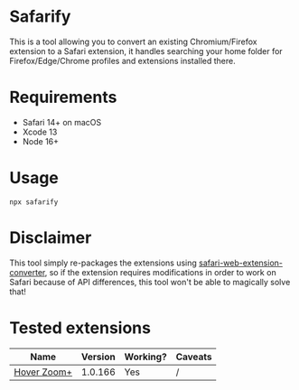 # Safarify

This is a tool allowing you to convert an existing Chromium/Firefox extension to a Safari extension, it handles searching your home folder for Firefox/Edge/Chrome profiles and extensions installed there.

# Requirements

- Safari 14+ on macOS
- Xcode 13
- Node 16+

# Usage

```
npx safarify
```

# Disclaimer

This tool simply re-packages the extensions using [safari-web-extension-converter](https://developer.apple.com/documentation/safariservices/safari_web_extensions/converting_a_web_extension_for_safari), so if the extension requires modifications in order to work on Safari because of API differences, this tool won't be able to magically solve that!

# Tested extensions

| Name                                                                                  | Version | Working? | Caveats |
| ------------------------------------------------------------------------------------- | ------- | -------- | ------- |
| [Hover Zoom+](https://addons.mozilla.org/en-US/firefox/addon/hover-zoom-for-firefox/) | 1.0.166 | Yes      | /       |

